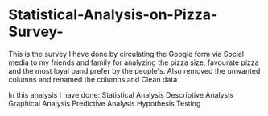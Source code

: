 # Statistical-Analysis-on-Pizza-Survey-
This is the survey I have done by circulating the Google form via Social media to my friends and family for analyzing the pizza size, favourate pizza and the most loyal band prefer by the people's.
Also removed the unwanted columns and renamed the columns and Clean data  

In this analysis I have done:
Statistical Analysis
Descriptive Analysis
Graphical Analysis
Predictive Analysis
Hypothesis Testing



